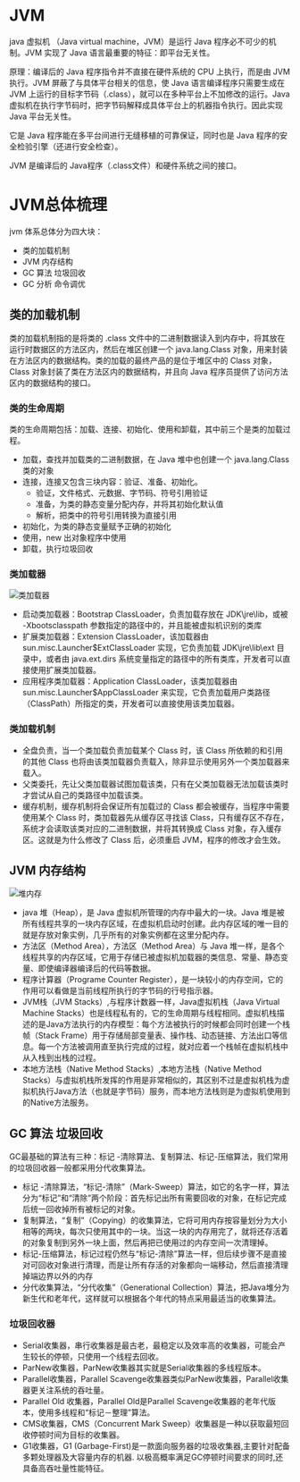 # JVM

java 虚拟机 （Java virtual machine，JVM）是运行 Java 程序必不可少的机制。JVM 实现了 Java 语言最重要的特征：即平台无关性。

原理：编译后的 Java 程序指令并不直接在硬件系统的 CPU 上执行，而是由 JVM 执行。JVM 屏蔽了与具体平台相关的信息，使 Java 语言编译程序只需要生成在 JVM 上运行的目标字节码（.class），就可以在多种平台上不加修改的运行。Java 虚拟机在执行字节码时，把字节码解释成具体平台上的机器指令执行。因此实现 Java 平台无关性。

它是 Java 程序能在多平台间进行无缝移植的可靠保证，同时也是 Java 程序的安全检验引擎（还进行安全检查）。

JVM 是编译后的 Java程序（.class文件）和硬件系统之间的接口。



# JVM总体梳理

jvm 体系总体分为四大块：

- 类的加载机制
- JVM 内存结构
- GC 算法 垃圾回收
- GC 分析 命令调优

## 类的加载机制

类的加载机制指的是将类的 .class 文件中的二进制数据读入到内存中，将其放在运行时数据区的方法区内，然后在堆区创建一个 java.lang.Class 对象，用来封装在方法区内的数据结构。类的加载的最终产品的是位于堆区中的 Class 对象，Class 对象封装了类在方法区内的数据结构，并且向 Java 程序员提供了访问方法区内的数据结构的接口。

### 类的生命周期

类的生命周期包括：加载、连接、初始化、使用和卸载，其中前三个是类的加载过程。

- 加载，查找并加载类的二进制数据，在 Java 堆中也创建一个 java.lang.Class 类的对象
- 连接，连接又包含三块内容：验证、准备、初始化。
  - 验证，文件格式、元数据、字节码、符号引用验证
  - 准备，为类的静态变量分配内存，并将其初始化默认值
  - 解析，把类中的符号引用转换为直接引用
- 初始化，为类的静态变量赋予正确的初始化
- 使用，new 出对象程序中使用
- 卸载，执行垃圾回收

### 类加载器

![类加载器](C:\AWork\Documents\Docs\Learning\Java\JVM\类加载器.png)

- 启动类加载器：Bootstrap ClassLoader，负责加载存放在 JDK\jre\lib，或被 -Xbootsclasspath 参数指定的路径中的，并且能被虚拟机识别的类库
- 扩展类加载器：Extension ClassLoader，该加载器由 sun.misc.Launcher$ExtClassLoader 实现，它负责加载 JDK\jre\lib\ext 目录中，或者由 java.ext.dirs 系统变量指定的路径中的所有类库，开发者可以直接使用扩展类加载器。
- 应用程序类加载器：Application ClassLoader，该类加载器由 sun.misc.Launcher$AppClassLoader 来实现，它负责加载用户类路径（ClassPath）所指定的类，开发者可以直接使用该类加载器。

### 类加载机制

- 全盘负责，当一个类加载负责加载某个 Class 时，该 Class 所依赖的和引用的其他 Class 也将由该类加载器负责载入，除非显示使用另外一个类加载器来载入。
- 父类委托，先让父类加载器试图加载该类，只有在父类加载器无法加载该类时才尝试从自己的类路径中加载该类。
- 缓存机制，缓存机制将会保证所有加载过的 Class 都会被缓存，当程序中需要使用某个 Class 时，类加载器先从缓存区寻找该 Class，只有缓存区不存在，系统才会读取该类对应的二进制数据，并将其转换成 Class 对象，存入缓存区。这就是为什么修改了 Class 后，必须重启 JVM，程序的修改才会生效。

## JVM 内存结构

![堆内存](C:\AWork\Documents\Docs\Learning\Java\JVM\堆内存.png)

- java 堆（Heap），是 Java 虚拟机所管理的内存中最大的一块。Java 堆是被所有线程共享的一块内存区域，在虚拟机启动时创建。此内存区域的唯一目的就是存放对象实例，几乎所有的对象实例都在这里分配内存。
- 方法区（Method Area），方法区（Method Area）与 Java 堆一样，是各个线程共享的内存区域，它用于存储已被虚拟机加载器的类信息、常量、静态变量、即使编译器编译后的代码等数据。
- 程序计算器（Programe Counter Register），是一块较小的内存空间，它的作用可以看做是当前线程所执行的字节码的行号指示器。
- JVM栈（JVM Stacks）,与程序计数器一样，Java虚拟机栈（Java Virtual Machine Stacks）也是线程私有的，它的生命周期与线程相同。虚拟机栈描述的是Java方法执行的内存模型：每个方法被执行的时候都会同时创建一个栈帧（Stack Frame）用于存储局部变量表、操作栈、动态链接、方法出口等信息。每一个方法被调用直至执行完成的过程，就对应着一个栈帧在虚拟机栈中从入栈到出栈的过程。
- 本地方法栈（Native Method Stacks）,本地方法栈（Native Method Stacks）与虚拟机栈所发挥的作用是非常相似的，其区别不过是虚拟机栈为虚拟机执行Java方法（也就是字节码）服务，而本地方法栈则是为虚拟机使用到的Native方法服务。

## GC 算法 垃圾回收

GC最基础的算法有三种：标记 -清除算法、复制算法、标记-压缩算法，我们常用的垃圾回收器一般都采用分代收集算法。

- 标记 -清除算法，“标记-清除”（Mark-Sweep）算法，如它的名字一样，算法分为“标记”和“清除”两个阶段：首先标记出所有需要回收的对象，在标记完成后统一回收掉所有被标记的对象。
- 复制算法，“复制”（Copying）的收集算法，它将可用内存按容量划分为大小相等的两块，每次只使用其中的一块。当这一块的内存用完了，就将还存活着的对象复制到另外一块上面，然后再把已使用过的内存空间一次清理掉。
- 标记-压缩算法，标记过程仍然与“标记-清除”算法一样，但后续步骤不是直接对可回收对象进行清理，而是让所有存活的对象都向一端移动，然后直接清理掉端边界以外的内存
- 分代收集算法，“分代收集”（Generational Collection）算法，把Java堆分为新生代和老年代，这样就可以根据各个年代的特点采用最适当的收集算法。

### 垃圾回收器

- Serial收集器，串行收集器是最古老，最稳定以及效率高的收集器，可能会产生较长的停顿，只使用一个线程去回收。
- ParNew收集器，ParNew收集器其实就是Serial收集器的多线程版本。
- Parallel收集器，Parallel Scavenge收集器类似ParNew收集器，Parallel收集器更关注系统的吞吐量。
- Parallel Old 收集器，Parallel Old是Parallel Scavenge收集器的老年代版本，使用多线程和“标记－整理”算法。
- CMS收集器，CMS（Concurrent Mark Sweep）收集器是一种以获取最短回收停顿时间为目标的收集器。
- G1收集器，G1 (Garbage-First)是一款面向服务器的垃圾收集器,主要针对配备多颗处理器及大容量内存的机器. 以极高概率满足GC停顿时间要求的同时,还具备高吞吐量性能特征。